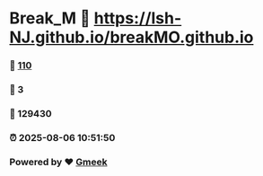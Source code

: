 # Break_M :link: https://lsh-NJ.github.io/breakMO.github.io 
### :page_facing_up: [110](https://lsh-NJ.github.io/breakMO.github.io/tag.html) 
### :speech_balloon: 3 
### :hibiscus: 129430 
### :alarm_clock: 2025-08-06 10:51:50 
### Powered by :heart: [Gmeek](https://github.com/Meekdai/Gmeek)
